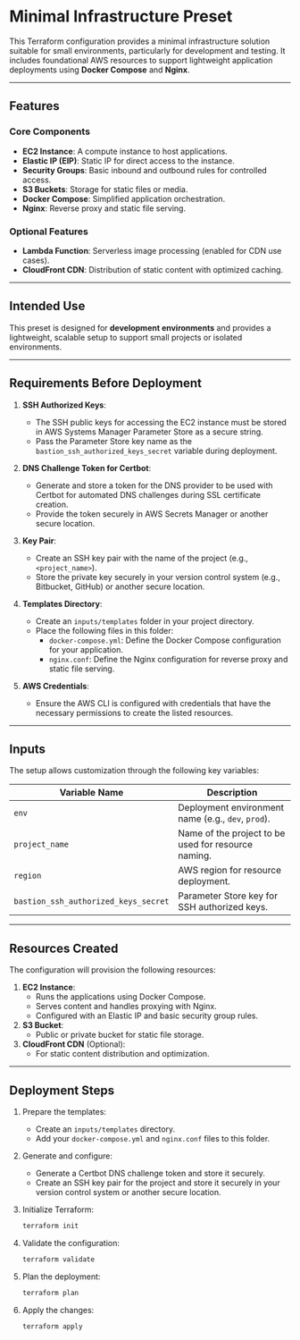 # Minimal Infrastructure Preset

This Terraform configuration provides a minimal infrastructure solution suitable for small environments, particularly for development and testing. It includes foundational AWS resources to support lightweight application deployments using **Docker Compose** and **Nginx**.

---

## Features

### Core Components
- **EC2 Instance**: A compute instance to host applications.
- **Elastic IP (EIP)**: Static IP for direct access to the instance.
- **Security Groups**: Basic inbound and outbound rules for controlled access.
- **S3 Buckets**: Storage for static files or media.
- **Docker Compose**: Simplified application orchestration.
- **Nginx**: Reverse proxy and static file serving.

### Optional Features
- **Lambda Function**: Serverless image processing (enabled for CDN use cases).
- **CloudFront CDN**: Distribution of static content with optimized caching.

---

## Intended Use
This preset is designed for **development environments** and provides a lightweight, scalable setup to support small projects or isolated environments.

---

## Requirements Before Deployment

1. **SSH Authorized Keys**:
   - The SSH public keys for accessing the EC2 instance must be stored in AWS Systems Manager Parameter Store as a secure string.
   - Pass the Parameter Store key name as the `bastion_ssh_authorized_keys_secret` variable during deployment.

2. **DNS Challenge Token for Certbot**:
   - Generate and store a token for the DNS provider to be used with Certbot for automated DNS challenges during SSL certificate creation.
   - Provide the token securely in AWS Secrets Manager or another secure location.

3. **Key Pair**:
   - Create an SSH key pair with the name of the project (e.g., `<project_name>`).
   - Store the private key securely in your version control system (e.g., Bitbucket, GitHub) or another secure location.

4. **Templates Directory**:
   - Create an `inputs/templates` folder in your project directory.
   - Place the following files in this folder:
     - `docker-compose.yml`: Define the Docker Compose configuration for your application.
     - `nginx.conf`: Define the Nginx configuration for reverse proxy and static file serving.

5. **AWS Credentials**:
   - Ensure the AWS CLI is configured with credentials that have the necessary permissions to create the listed resources.

---

## Inputs
The setup allows customization through the following key variables:

| Variable Name                     | Description                                      |
|-----------------------------------|--------------------------------------------------|
| `env`                             | Deployment environment name (e.g., `dev`, `prod`). |
| `project_name`                    | Name of the project to be used for resource naming. |
| `region`                          | AWS region for resource deployment.             |
| `bastion_ssh_authorized_keys_secret` | Parameter Store key for SSH authorized keys.      |

---

## Resources Created
The configuration will provision the following resources:

1. **EC2 Instance**:
   - Runs the applications using Docker Compose.
   - Serves content and handles proxying with Nginx.
   - Configured with an Elastic IP and basic security group rules.
2. **S3 Bucket**:
   - Public or private bucket for static file storage.
3. **CloudFront CDN** (Optional):
   - For static content distribution and optimization.

---

## Deployment Steps

1. Prepare the templates:
   - Create an `inputs/templates` directory.
   - Add your `docker-compose.yml` and `nginx.conf` files to this folder.

2. Generate and configure:
   - Generate a Certbot DNS challenge token and store it securely.
   - Create an SSH key pair for the project and store it securely in your version control system or another secure location.

3. Initialize Terraform:
   ```bash
   terraform init

3. Validate the configuration:
   ```bash
   terraform validate

4. Plan the deployment:
   ```bash
   terraform plan

5. Apply the changes:
   ```bash
   terraform apply
